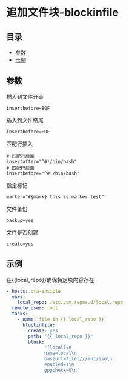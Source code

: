# 追加文件块-blockinfile

## 目录

-   [参数](#参数)
-   [示例](#示例)

## 参数

插入到文件开头

```纯文本
insertbefore=BOF
```

插入到文件结尾

```纯文本
insertbefore=EOF
```

匹配行插入

```纯文本
# 匹配行后面
insertafter="^#!/bin/bash"
# 匹配行前面
insertbefore="^#!/bin/bash"
```

指定标记

```纯文本
marker="#{mark} this is marker test"'
```

文件备份

```纯文本
backup=yes
```

文件是否创建

```纯文本
create=yes
```

## 示例

在{{local\_repo}}确保特定块内容存在

```yaml
- hosts: ora-ansible
  vars:
    local_repo: /etc/yum.repos.d/local.repo 
  remote_user: root
  tasks:
    - name: file in {{ local_repo }}
      blockinfile:
        create: yes
        path: "{{ local_repo }}"
        block: 
              "[local]\n
              name=local\n
              baseurl=file:///mnt/iso\n
              enabled=1\n
              gpgcheck=0\n"
```
